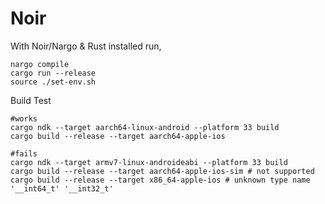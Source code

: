 # Noir

With Noir/Nargo & Rust installed run,
```
nargo compile
cargo run --release
source ./set-env.sh
```

Build Test
```
#works
cargo ndk --target aarch64-linux-android --platform 33 build
cargo build --release --target aarch64-apple-ios

#fails
cargo ndk --target armv7-linux-androideabi --platform 33 build
cargo build --release --target aarch64-apple-ios-sim # not supported
cargo build --release --target x86_64-apple-ios # unknown type name '__int64_t' '__int32_t'
```
